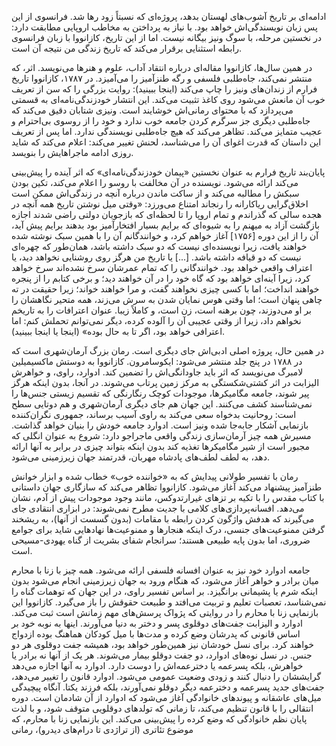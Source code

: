 ادامه‌ای بر تاریخ آشوب‌های لهستان بدهد، پروژه‌ای که نسبتاً زود رها شد. فرانسوی از این پس زبان نویسندگی‌اش خواهد بود. با نیاز به پرداختن به مخاطب اروپایی مطابقت دارد: در نخستین مرحله، با سوگ ونیز بیگانه نیست. اما از این تاریخ، کازانووا با زبان فرانسوی رابطه استثنایی برقرار می‌کند که تاریخ زندگی من نتیجه آن است.

در همین سال‌ها، کازانووا مقاله‌ای درباره انتقاد آداب، علوم و هنرها می‌نویسد. اثر، که منتشر نمی‌کند، جاه‌طلبی فلسفی و رگه طنزآمیز را می‌آمیزد. در ۱۷۸۷، کازانووا تاریخ فرارم از زندان‌های ونیز را چاپ می‌کند (اینجا ببینید): روایت بزرگی را که سن از تعریف خوب آن مانعش می‌شود روی کاغذ تثبیت می‌کند. این انتشار خودزندگی‌نامه‌ای به قسمتی می‌پردازد که با محتوای رمانی‌اش خوشایند است. ونیزی شتابان دقیق می‌کند که جاه‌طلبی دیگری جز سرگرم کردن جامعه خوب ندارد و خود را از روسوی بی‌احترام و عجیب متمایز می‌کند. تظاهر می‌کند که هیچ جاه‌طلبی نویسندگی ندارد. اما پس از تعریف این داستان که قدرت اغوای آن را می‌شناسد، لحنش تغییر می‌کند: اعلام می‌کند که شاید روزی ادامه ماجراهایش را بنویسد.

پایان‌بند تاریخ فرارم به عنوان نخستین «پیمان خودزندگی‌نامه‌ای» که اثر آینده را پیش‌بینی می‌کند ارائه می‌شود. نویسنده در آن مخالفت با روسو را اعلام می‌کند، تکین بودن سبکش را مطالبه می‌کند و از ساکت ماندن درباره آنچه در زندگی‌اش ممکن است اخلاق‌گرایی ریاکارانه را رنجاند امتناع می‌ورزد: «وقتی میل نوشتن تاریخ همه آنچه در هجده سالی که گذراندم و تمام اروپا را تا لحظه‌ای که بازجویان دولتی راضی شدند اجازه بازگشت آزاد به میهنم را به شیوه‌ای که برایم بسیار افتخارآمیز بود بدهند برایم پیش آید، آن را از این دوره [۱۷۵۶] آغاز خواهم کرد، و خوانندگانم آن را با همین سبک نوشته شده خواهند یافت، زیرا نویسنده‌ای نیست که دو سبک داشته باشد، همان‌طور که چهره‌ای نیست که دو قیافه داشته باشد. [...] یا تاریخ من هرگز روی روشنایی نخواهد دید، یا اعتراف واقعی خواهد بود. خوانندگانی را که تمام عمرشان سرخ نشده‌اند سرخ خواهد کرد، زیرا آینه‌ای خواهد بود که گاه خود را در آن خواهند دید؛ و برخی کتابم را از پنجره خواهند انداخت؛ اما با کسی چیزی نخواهند گفت، و مرا خواهند خواند؛ زیرا حقیقت در ته چاهی پنهان است؛ اما وقتی هوس نمایان شدن به سرش می‌زند، همه متحیر نگاهشان را بر او می‌دوزند، چون برهنه است، زن است، و کاملاً زیبا. عنوان اعترافات را به تاریخم نخواهم داد، زیرا از وقتی عجیبی آن را آلوده کرده، دیگر نمی‌توانم تحملش کنم: اما اعترافی خواهد بود، اگر تا به حال بوده» (اینجا یا اینجا ببینید).

در همین حال، پروژه اصلی ادبی‌اش جای دیگری است. رمان بزرگ آرمان‌شهری است که در ۱۷۸۸ در پنج جلد منتشر می‌شود: ایکوسامرون. کازانووا به دوستش ماکسیمیلین لامبرگ می‌نویسد که اثر باید جاودانگی‌اش را تضمین کند. ادوارد، راوی، و خواهرش الیزابت در اثر کشتی‌شکستگی به مرکز زمین پرتاب می‌شوند. در آنجا، بدون اینکه هرگز پیر شوند، جامعه مگامیکرها، موجودات کوچک رنگارنگی که تقسیم زیستی جنس‌ها را نمی‌شناسند کشف می‌کنند. این جهان هم جای دیگری آرمان‌شهری و هم دوتایی سطح است: روحانیت بدخواه سعی می‌کند به راوی آسیب برساند، جمهوری نگران‌کننده بازنمایی آشکار جابه‌جا شده ونیز است. ادوارد جامعه خودش را بنیان خواهد گذاشت. مسیرش همه چیز آرمان‌سازی زندگی واقعی ماجراجو دارد: شروع به عنوان انگلی که مجبور است از شیر مگامیکرها تغذیه کند بدون اینکه بتواند چیزی در برابر به آنها ارائه دهد، به لطف لطف‌های پادشاه مهربان، قدرتمند جهان زیرزمینی می‌شود.

رمان با تفسیر طولانی پیدایش که به «خواننده خوب» خطاب شده و ابزار خوانش طنزآمیز پیشنهاد می‌کند آغاز می‌شود. کازانووا تظاهر می‌کند که سازگاری جهان داستانی با کتاب مقدس را با تکیه بر تزهای غیرارتدوکس، مانند وجود موجودات پیش از آدم، نشان می‌دهد. افسانه‌پردازی‌های کلامی با جدیت مطرح نمی‌شوند: در ابزاری انتقادی جای می‌گیرند که هدفش واژگون کردن رابطه با مقامات (بدون گسست از آنها)، به ریشخند گرفتن ممنوعیت‌های جنسی، درک اینکه هنجارها و ممنوعیت‌ها نهادهایی شاید برای جوامع ضروری، اما بدون پایه طبیعی هستند؛ سرانجام شفای بشریت از گناه یهودی-مسیحی است.

جامعه ادوارد خود نیز به عنوان افسانه فلسفی ارائه می‌شود. همه چیز با زنا با محارم میان برادر و خواهر آغاز می‌شود، که هنگام ورود به جهان زیرزمینی انجام می‌شود بدون اینکه شرم یا پشیمانی برانگیزد. بر اساس تفسیر راوی، در این جهان که توهمات گناه را نمی‌شناسد، تعصبات تعلیم و تربیت می‌افتد و طبیعت حقوقش را باز می‌گیرد. کازانووا این بازنمایی زنا با محارم را در روایتی که پژواک پرسش‌های مهم زمانش است ثبت می‌کند. ادوارد و الیزابت جفت‌های دوقلوی پسر و دختر به دنیا می‌آورند. اینها به نوبه خود بر اساس قانونی که پدرشان وضع کرده و مدت‌ها با میل کودکان هماهنگ بوده ازدواج خواهند کرد. برای نسل خودشان نیز همین‌طور خواهد بود، همیشه جفت دوقلوی هر دو جنس. در نسل نوه‌های ادوارد، دو جفت دوقلو بیمار می‌شوند. هر یک از آنها نه برادر یا خواهرش، بلکه پسرعمه یا دخترعمه‌اش را دوست دارد. ادوارد به آنها اجازه می‌دهد گرایششان را دنبال کنند و زودی وضعیت عمومی می‌شود. ادوارد قانون را تغییر می‌دهد، جفت‌های جدید پسرعمه و دخترعمه دیگر دوقلو نمی‌آورند، بلکه فرزند یکتا. آنگاه پیچیدگی میل‌های عاشقانه و پیوندهای خانوادگی آغاز می‌شود که ادوارد از آن شادمان است. دوره انتقالی را با قانون تنظیم می‌کند، تا زمانی که تولدهای دوقلویی متوقف شود، و با لذت پایان نظم خانوادگی که وضع کرده را پیش‌بینی می‌کند. این بازنمایی زنا با محارم، که موضوع تئاتری (از تراژدی تا درام‌های دیدرو)، رمانی